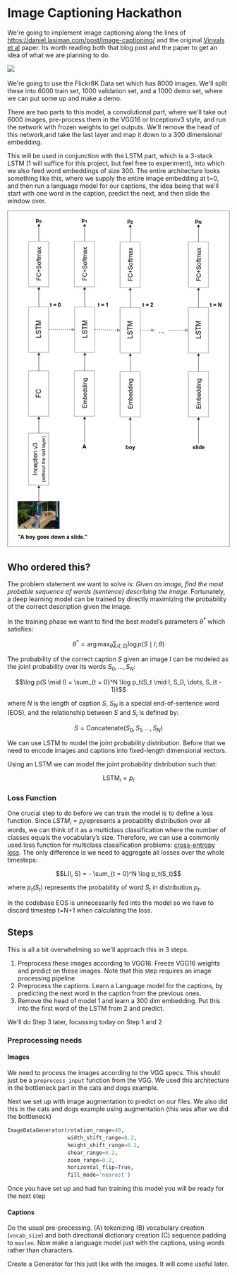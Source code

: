 # Image Captioning Hackathon

We're going to implement image captioning along the lines of https://daniel.lasiman.com/post/image-captioning/ and the original [Vinyals et al](https://arxiv.org/abs/1411.4555) paper. Its worth reading both that blog post and the paper to get an idea of what we are planning to do.

![](https://daniel.lasiman.com/assets/by-post/image-captioning/results-without-errors.jpg)

We're going to use the Flickr8K Data set which has 8000 images. We'll split these into 6000 train set, 1000 validation set, and a 1000 demo set, where  we can put some up and make a demo.

There are two parts to this model, a convolutional part, where we'll take out 6000 images, pre-process them in the VGG16 or Inceptionv3 style, and run the network with frozen weights to get outputs. We'll remove the head of this network,and take the last layer and map it down to a 300 dimensional embedding.

This will be used in conjunction with the LSTM part, which is a 3-stack LSTM (1 will suffice for this project, but feel free to experiment), into which we also feed word embeddings of size 300. The entire architecture looks something like this, where we supply the entire image embedding at t=0, and then run a language model for our captions, the idea being that we'll start with one word in the caption, predict the next, and then slide the window over.

![](ImageCaptioningHackathon.assets/complete-model-architecture.jpg)



## Who ordered this?



The problem statement we want to solve is: *Given an image, find the most probable sequence of words (sentence) describing the image*. Fortunately, a deep learning model can be trained by directly maximizing the probability of the correct description given the image. 

In the training phase we want to find the best model’s parameters $\theta^*$ which satisfies:

$$\theta^* = \arg \max_{\theta} \sum_{(I, S)} \log p(S \mid I; \theta)$$

The probability of the correct caption $S$ given an image $I$ can be modeled as the joint probability over its words $S_0,…,S_N$:

$$\log p(S \mid I) = \sum_{t = 0}^N \log p_t(S_t \mid I, S_0, \dots, S_{t - 1})$$



where $N$ is the length of caption $S$, $S_N$ is a special end-of-sentence word (EOS), and the relationship between $S$ and $S_i$ is defined by:

$$S = \mathrm{Concatenate}(S_0, S_1, \dots, S_N)$$

We can use LSTM to model the joint probability distribution. Before that we need to encode images and captions into fixed-length dimensional vectors.

Using an LSTM we can model the joint probability distribution such that:

$$\mathrm{LSTM}_i = p_i$$

### Loss Function

One crucial step to do before we can train the model is to define a loss function. Since $LSTM_i=p_i$represents a probability distribution over all words, we can think of it as a multiclass classification where the number of classes equals the vocabulary’s size. Therefore, we can use a commonly used loss function for multiclass classification problems: [cross-entropy loss](https://cs231n.github.io/linear-classify/#softmax). The only difference is we need to aggregate all losses over the whole timesteps:

$$L(I, S) = - \sum_{t = 0}^N \log p_t(S_t)$$

where $p_t(S_t)$ represents the probability of word $S_t$ in distribution $p_t$.

In the codebase EOS is unnecessarily fed into the model so we have to discard timestep t=N+1 when calculating the loss.



## Steps

This is all a bit overwhelming so we'll approach this in 3 steps.

1. Preprocess these images according to VGG16. Freeze VGG16 weights and predict on these images. Note that this step requires an image processing pipeline
2. Preprocess the captions. Learn a Language model for the captions, by predicting the next word in the caption from the previous ones.
3. Remove the head of model 1 and learn a 300 dim embedding. Put this into the first word of the LSTM from 2 and predict.

We'll do Step 3 later, focussing today on Step 1 and 2



### Preprocessing needs

#### Images

We need to process the images according to the VGG specs. This should just be a `preprocess_input` function from the VGG. We used this architecture in the bottleneck part in the cats and dogs example.

Next we set up with image augmentation to predict on our files. We also did this in the cats and dogs example using augmentation (this was after we did the bottleneck)

```python
ImageDataGenerator(rotation_range=40,
                   width_shift_range=0.2,
                   height_shift_range=0.2,
                   shear_range=0.2,
                   zoom_range=0.2,
                   horizontal_flip=True,
                   fill_mode='nearest')
```

Once you have set up and had fun training  this model you will be ready for the next step

#### Captions

Do the usual pre-processing. (A) tokenizing (B) vocabulary creation (`vocab_size`) and both directional dictionary creation (C) sequence padding to `maxlen`. Now make a language model just with the captions, using words rather than characters.

Create a Generator for this just like with the images. It will come useful later.





